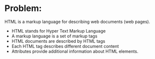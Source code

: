 # Problem:

HTML is a markup language for describing web documents (web pages).

*	HTML stands for Hyper Text Markup Language
*	A markup language is a set of markup tags
*	HTML documents are described by HTML tags
*	Each HTML tag describes different document content
*	Attributes provide additional information about HTML elements.
